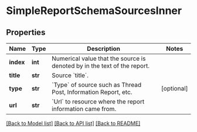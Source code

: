 # SimpleReportSchemaSourcesInner


## Properties
Name | Type | Description | Notes
------------ | ------------- | ------------- | -------------
**index** | **int** | Numerical value that the source is denoted by in the text of the report. | 
**title** | **str** | Source &#x60;title&#x60;. | 
**type** | **str** | &#x60;Type&#x60; of source such as Thread Post, Information Report, etc. | [optional] 
**url** | **str** | &#x60;Url&#x60; to resource where the report information came from. | 

[[Back to Model list]](../README.md#documentation-for-models) [[Back to API list]](../README.md#documentation-for-api-endpoints) [[Back to README]](../README.md)


